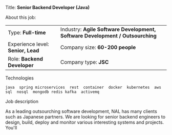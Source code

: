 Title: **Senior Backend Developer (Java)**

About this job:

|||
|--------------------------|----------------|
| Type: **Full-time** | Industry: **Agile Software Development,  Software Development / Outsourching** |
| Experience level: **Senior, Lead** | Company size: **60-200 people** |
| Role: **Backend Developer** | Company type: **JSC** |

Technologies

```
java  spring microservices  rest  container  docker  kubernetes  aws  sql  nosql  mongodb redis kafka  activemq  
```

Job description

As a leading outsourching software development, NAL has many clients such as Japanese partners. We are looking for senior backend engineers to design, build, deploy and monitor various interesting systems and projects. You'll 

